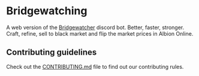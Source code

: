 # Bridgewatching

A web version of the [Bridgewatcher](https://github.com/detectivekaktus/bridgewatcher) discord bot. Better, faster, stronger. Craft, refine, sell to black market and flip the market prices in Albion Online.

## Contributing guidelines
Check out the [CONTRIBUTING.md](https://github.com/sekerea/sekerea.github.io/blob/main/CONTRIBUTING.md) file to find out our contributing rules.
